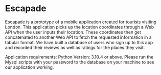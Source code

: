 # Escapade
Escapade is a prototype of a mobile application created for tourists visiting London. This application picks up the location coordinates through a Web API when the user inputs their location. These coordinates then get concatenated to another Web API to fetch the requested information in a tabular format.  We have built a database of users who sign up to this app and recorded their reviews as well as ratings for the places they visit. 

Application requirements: 
Python Version: 3.10.4 or above. 
Please run the Mysql scripts with your password to the database on your machine to see our application working. 
